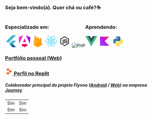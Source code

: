 <h3> Seja bem-vindo(a). Quer chá ou café?☕</h3>

  <img align="left" src="https://github-readme-stats.vercel.app/api/top-langs/?username=oculosdanilo&layout=compact&bg_color=7F60BE&title_color=E9E7EF&text_color=E9E7EF&hide_border=true&locale=pt-br" width="400px"  alt=""/>

  <div style="display: flex; flex-direction: row;">
    <div align="top">
      <h3>Especializado em:</h3>
      <div>
        <img alt="Flutter" height="40" width="40" src="https://raw.githubusercontent.com/devicons/devicon/master/icons/flutter/flutter-original.svg" />
        <img alt="Angular" height="40" width="40" src="https://raw.githubusercontent.com/devicons/devicon/master/icons/angular/angular-original.svg" />
        <img alt="Firebase" height="40" width="40" src="https://raw.githubusercontent.com/devicons/devicon/master/icons/firebase/firebase-plain.svg">
        <img alt="React" height="40" width="40" src="https://raw.githubusercontent.com/devicons/devicon/master/icons/react/react-original.svg" />
        <img alt="Node.js" height="40" width="40" src="https://raw.githubusercontent.com/vorillaz/devicons/master/!SVG/nodejs_small.svg" />
       <img alt="PHP" height="40" width="40" src="https://cdn.jsdelivr.net/gh/devicons/devicon/icons/php/php-original.svg" />
      </div>
    </div>

<div>
  <h3>Aprendendo:</h3>
  <img alt="Vue" height="40" width="40" src="https://github.com/devicons/devicon/raw/master/icons/vuejs/vuejs-original.svg" />
  <img alt="Kotlin" height="40" width="40" src="https://github.com/devicons/devicon/raw/master/icons/kotlin/kotlin-original.svg" />
  <img alt="Python" height="40" width="40" src="https://github.com/devicons/devicon/raw/master/icons/python/python-original.svg" />
</div>
  </div>
</div>

<div>
  <div align="top">
    <h3><a href="https://etec199-danilolima.xp3.biz/" target="_blank">Portfólio pessoal (Web)</a></h3>
    <h3><a href="https://replit.com/@oculosdanilo" target="_blank"><img alt="Replit" src="./replit.png" width="25">&nbsp;Perfil no Replit</a></h3>
    <h5>Colaborador principal do projeto Flyvoo (<a href="https://github.com/journey-etecct/flyvoo-app">Android</a> / <a href="https://github.com/journey-etecct/flyvoo-web">Web</a>) na empresa <a href="https://github.com/journey-etecct">Journey</a></h5>
  </div>

  <div align="top">
    <table>
      <tr>
        <td>Sim</td>
        <td>Sim</td>
      </tr>
      <tr>
        <td>Sim</td>
        <td>Sim</td>
      </tr>
    </table>
  </div>
</div>


<!--
**oculosdanilo/oculosdanilo** is a ✨ _special_ ✨ repository because its `README.md` (this file) appears on your GitHub profile.

Here are some ideas to get you started:

- 🔭 I’m currently working on ...
- 🌱 I’m currently learning ...
- 👯 I’m looking to collaborate on ...
- 🤔 I’m looking for help with ...
- 💬 Ask me about ...
- 📫 How to reach me: ...
- 😄 Pronouns: ...
- ⚡ Fun fact: ...
-->
